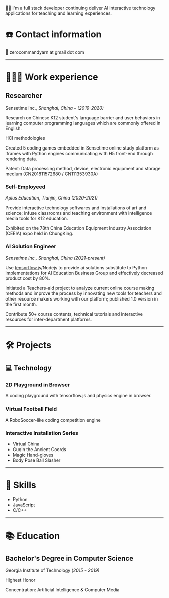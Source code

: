 👩‍💻 I'm a full stack developer continuing deliver AI interactive technology applications for teaching and learning experiences.

# ☎️ Contact information

📧  zerocommandyarn at gmail dot com

---

# **👩🏻‍💻** Work experience

## Researcher

Sensetime Inc.*, Shanghai, China – (2019-2020)*

Research on Chinese K12 student's language barrier and user behaviors in learning computer programming languages which are commonly offered in English.

HCI methodologies

Created 5 coding games embedded in Sensetime online study platform as iframes with Python engines communicating with H5 front-end through rendering data.

Patent: Data processing method, device, electronic equipment and storage medium (CN201811572680 / CN111353930A)

### Self-Employeed

*Aplus Education, Tianjin, China (2020-2021)*

Provide interactive technology softwares and installations of art and science; infuse classrooms and teaching environment with intelligence media tools for K12 education.

Exhibited on the 78th China Education Equipment Industry Association (CEEIA) expo held in ChungKing.

### AI Solution Engineer

*Sensetime Inc., Shanghai, China (2021-present)*

Use [tensorflow.](http://tensorflow.is)js/Nodejs to provide ai solutions substitute to Python implementations for AI Education Business Group and effectively decreased product cost by 80%.

Initiated a Teachers-aid project to analyze current online course making methods and improve the process by innovating new tools for teachers and other resource makers working with our platform; published 1.0 version in the first month.

Contribute 50+ course contents, technical tutorials and interactive resources for inter-department platforms.

---

# 🛠 Projects

## 💻 Technology

### 2D Playground in Browser

A coding playground with tensorflow.js and physics engine in browser.

### Virtual Football Field

A RoboSoccer-like coding competition engine

### Interactive Installation Series

- Virtual China
- Guqin the Ancient Coords
- Magic Hand-gloves
- Body Pose Ball Slasher

---

# 📜 Skills

- Python
- JavaScript
- C/C++

---

# 📚 Education

## **Bachelor's Degree in Computer Science**

Georgia Institute of Technology (*2015 - 2019)*

Highest Honor

Concentration: Artificial Intelligence & Computer Media
